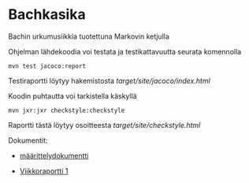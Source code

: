 # Bachkasika
Bachin urkumusiikkia tuotettuna Markovin ketjulla

Ohjelman lähdekoodia voi testata ja testikattavuutta seurata komennolla
```
mvn test jacoco:report
```
Testiraportti löytyy hakemistosta _target/site/jacoco/index.html_


Koodin puhtautta voi tarkistella käskyllä
```
mvn jxr:jxr checkstyle:checkstyle
```
Raportti tästä löytyy osoitteesta _target/site/checkstyle.html_


Dokumentit:
* [määrittelydokumentti](https://github.com/acidmole/Bachkasika/blob/master/dokumentit/maarittelydokumentti.md)

* [Viikkoraportti 1](https://github.com/acidmole/Bachkasika/blob/master/dokumentit/Viikkoraportti1.md)
